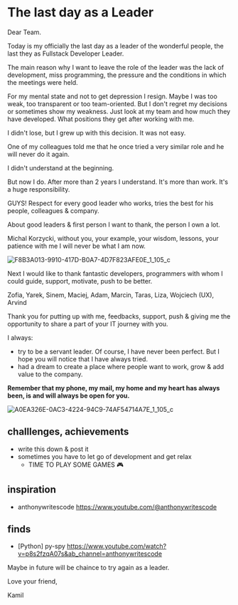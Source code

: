 # The last day as a Leader

Dear Team.

Today is my officially the last day as a leader of the wonderful people, the last they as Fullstack Developer Leader.

The main reason why I want to leave the role of the leader was the lack of development, miss programming, the pressure and the conditions in which the meetings were held. 

For my mental state and not to get depression I resign. 
Maybe I was too weak, too transparent or too team-oriented. But I don't regret my decisions or sometimes show my weakness.
Just look at my team and how much they have developed. What positions they get after working with me.

I didn't lose, but I grew up with this decision. It was not easy.

One of my colleagues told me that he once tried a very similar role and he will never do it again. 

I didn't understand at the beginning. 

But now I do. After more than 2 years I understand. It's more than work. It's a huge responsibility.

GUYS! Respect for every good leader who works, tries the best for his people, colleagues & company.

About good leaders & first person I want to thank, the person I own a lot.


Michal Korzycki, without you, your example, your wisdom, lessons, your patience with me I will never be what I am now.

![F8B3A013-9910-417D-B0A7-4D7F823AFE0E_1_105_c](https://github.com/KuligKamil/kuligkamil.github.io/assets/13277748/82289703-d5f2-4e9f-8673-2250d8a57a70)


Next I would like to thank fantastic developers, programmers with whom I could guide, support, motivate, push to be better.

Zofia, Yarek, Sinem, Maciej, Adam, Marcin, Taras, Liza, Wojciech (UX), Arvind

Thank you for putting up with me, feedbacks, support, push & giving me the opportunity to share a part of your IT journey with you.

I always:
* try to be a servant leader. Of course, I have never been perfect. But I hope you will notice that I have always tried.
* had a dream to create a place where people want to work, grow & add value to the company.


**Remember that my phone, my mail, my home and my heart has always been, is and will always be open for you.**

![A0EA326E-0AC3-4224-94C9-74AF54714A7E_1_105_c](https://github.com/KuligKamil/kuligkamil.github.io/assets/13277748/f003752a-ce3c-4765-8d6b-4abe9d796778)

## challlenges, achievements
* write this down & post it
* sometimes you have to let go of development and get relax
  * TIME TO PLAY SOME GAMES 🎮

## inspiration
* anthonywritescode https://www.youtube.com/@anthonywritescode

## finds
* [Python] py-spy https://www.youtube.com/watch?v=p8s2fzqA07s&ab_channel=anthonywritescode

Maybe in future will be chaince to try again as a leader.

Love your friend,

Kamil
